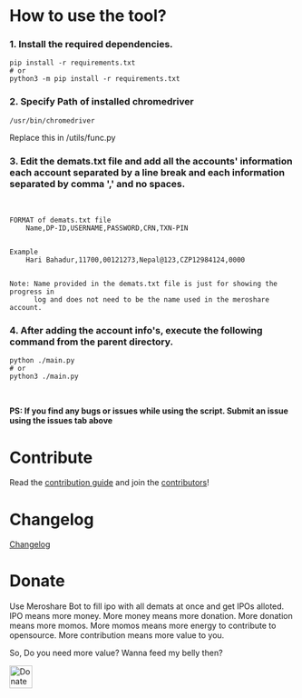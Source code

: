 # How to use the tool?

### 1. Install the required dependencies.

```shell
pip install -r requirements.txt
# or
python3 -m pip install -r requirements.txt
```
### 2. Specify Path of installed chromedriver

```
/usr/bin/chromedriver
```
Replace this in /utils/func.py

### 3. Edit the **demats.txt** file and add all the accounts' information each account separated by a line break and each information separated by comma ',' and no spaces.

<br>

```
FORMAT of demats.txt file
    Name,DP-ID,USERNAME,PASSWORD,CRN,TXN-PIN


Example
    Hari Bahadur,11700,00121273,Nepal@123,CZP12984124,0000


Note: Name provided in the demats.txt file is just for showing the progress in
      log and does not need to be the name used in the meroshare account.
```

### 4. After adding the account info's, execute the following command from the parent directory.

```
python ./main.py
# or
python3 ./main.py
```

<br>

**PS: If you find any bugs or issues while using the script. Submit an issue using the issues tab above**

# Contribute

Read the [contribution guide](CONTRIBUTING.md) and join the [contributors](https://github.com/bipin0x01/meroshare-bot/graphs/contributors)!

# Changelog

[Changelog](CHANGELOG.md)

# Donate

Use Meroshare Bot to fill ipo with all demats at once and get IPOs alloted. IPO means more money. More money means more donation. More donation means more momos. More momos means more energy to contribute to opensource. More contribution means more value to you.

So, Do you need more value?
Wanna feed my belly then?

<a href="https://www.buymeamomo.com/bt.kaji"><img src="https://img.shields.io/badge/Donate-green.svg?style=for-the-badge" alt="Donate Now" height="40"/></a>
